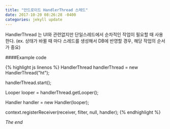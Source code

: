 ```yaml
---
title: "안드로이드 HandlerThread 스레드"
date: 2017-10-20 08:26:28 -0400
categories: jekyll update
---
```


HandlerThread 는 UI와 관련없지만 단일스레드에서 순차적인 작업이 필요할 때 사용한다.
(ex. 상태가 바뀔 때 마다 스레드를 생성해서 DB에 반영할 경우, 해당 작업의 순서가 중요)

####Example code

{% highlight js  linenos %}
HandlerThread handlerThread = new HandlerThread("ht");

handlerThread.start();

Looper looper = handlerThread.getLooper();

Handler handler = new Handler(looper);

context.registerReceiver(receiver, filter, null, handler);
{% endhighlight %}


_The end_
